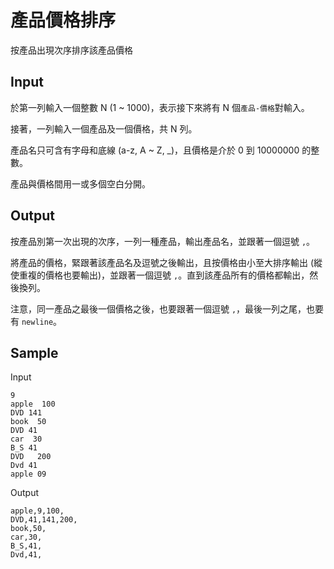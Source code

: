 # 產品價格排序

按產品出現次序排序該產品價格

## Input

於第一列輸入一個整數 N (1 ~ 1000)，表示接下來將有 N 個`產品-價格`對輸入。

接著，一列輸入一個產品及一個價格，共 N 列。

產品名只可含有字母和底線 (a-z, A ~ Z, \_)，且價格是介於 0 到 10000000 的整數。

產品與價格間用一或多個空白分開。

## Output

按產品別第一次出現的次序，一列一種產品，輸出產品名，並跟著一個逗號 `,`。

將產品的價格，緊跟著該產品名及逗號之後輸出，且按價格由小至大排序輸出 (縱使重複的價格也要輸出)，並跟著一個逗號 `,`。直到該產品所有的價格都輸出，然後換列。

注意，同一產品之最後一個價格之後，也要跟著一個逗號 `,`，最後一列之尾，也要有 `newline`。

## Sample

Input

```
9
apple  100
DVD 141
book  50
DVD 41
car  30
B_S 41
DVD   200
Dvd 41
apple 09
```

Output

```
apple,9,100,
DVD,41,141,200,
book,50,
car,30,
B_S,41,
Dvd,41,
```
